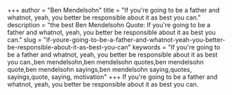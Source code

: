 +++
author = "Ben Mendelsohn"
title = "If you're going to be a father and whatnot, yeah, you better be responsible about it as best you can."
description = "the best Ben Mendelsohn Quote: If you're going to be a father and whatnot, yeah, you better be responsible about it as best you can."
slug = "if-youre-going-to-be-a-father-and-whatnot-yeah-you-better-be-responsible-about-it-as-best-you-can"
keywords = "If you're going to be a father and whatnot, yeah, you better be responsible about it as best you can.,ben mendelsohn,ben mendelsohn quotes,ben mendelsohn quote,ben mendelsohn sayings,ben mendelsohn saying,quotes, sayings,quote, saying, motivation"
+++
If you're going to be a father and whatnot, yeah, you better be responsible about it as best you can.
